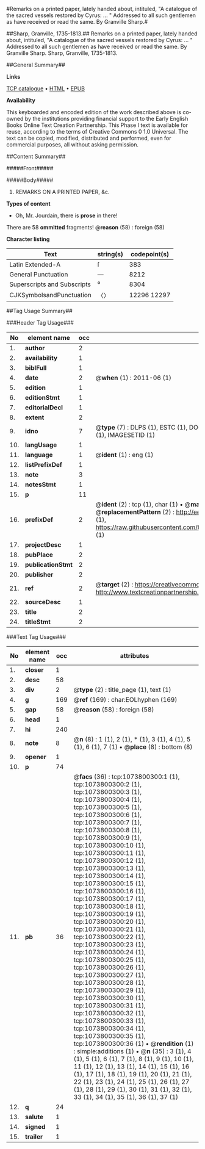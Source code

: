 #Remarks on a printed paper, lately handed about, intituled, "A catalogue of the sacred vessels restored by Cyrus: ... " Addressed to all such gentlemen as have received or read the same. By Granville Sharp.#

##Sharp, Granville, 1735-1813.##
Remarks on a printed paper, lately handed about, intituled, "A catalogue of the sacred vessels restored by Cyrus: ... " Addressed to all such gentlemen as have received or read the same. By Granville Sharp.
Sharp, Granville, 1735-1813.

##General Summary##

**Links**

[TCP catalogue](http://www.ota.ox.ac.uk/tcp/)  • 
[HTML](http://tei.it.ox.ac.uk/tcp/Texts-HTML/free/004/004809803.html)  • 
[EPUB](http://tei.it.ox.ac.uk/tcp/Texts-EPUB/free/004/004809803.epub)

**Availability**

This keyboarded and encoded edition of the
	       work described above is co-owned by the institutions
	       providing financial support to the Early English Books
	       Online Text Creation Partnership. This Phase I text is
	       available for reuse, according to the terms of Creative
	       Commons 0 1.0 Universal. The text can be copied,
	       modified, distributed and performed, even for
	       commercial purposes, all without asking permission.


##Content Summary##

#####Front#####

#####Body#####

1. REMARKS ON A PRINTED PAPER, &c.

**Types of content**

  * Oh, Mr. Jourdain, there is **prose** in there!

There are 58 **ommitted** fragments! 
 @__reason__ (58) : foreign (58)

**Character listing**


|Text|string(s)|codepoint(s)|
|---|---|---|
|Latin Extended-A|ſ|383|
|General Punctuation|—|8212|
|Superscripts             and Subscripts|⁰|8304|
|CJKSymbolsandPunctuation|〈〉|12296 12297|

##Tag Usage Summary##

###Header Tag Usage###

|No|element name|occ|attributes|
|---|---|---|---|
|1.|__author__|2||
|2.|__availability__|1||
|3.|__biblFull__|1||
|4.|__date__|2| @__when__ (1) : 2011-06 (1)|
|5.|__edition__|1||
|6.|__editionStmt__|1||
|7.|__editorialDecl__|1||
|8.|__extent__|2||
|9.|__idno__|7| @__type__ (7) : DLPS (1), ESTC (1), DOCNO (1), TCP (1), GALEDOCNO (1), CONTENTSET (1), IMAGESETID (1)|
|10.|__langUsage__|1||
|11.|__language__|1| @__ident__ (1) : eng (1)|
|12.|__listPrefixDef__|1||
|13.|__note__|3||
|14.|__notesStmt__|1||
|15.|__p__|11||
|16.|__prefixDef__|2| @__ident__ (2) : tcp (1), char (1)  •  @__matchPattern__ (2) : ([0-9\-]+):([0-9IVX]+) (1), (.+) (1)  •  @__replacementPattern__ (2) : http://eebo.chadwyck.com/downloadtiff?vid=$1&page=$2 (1), https://raw.githubusercontent.com/textcreationpartnership/Texts/master/tcpchars.xml#$1 (1)|
|17.|__projectDesc__|1||
|18.|__pubPlace__|2||
|19.|__publicationStmt__|2||
|20.|__publisher__|2||
|21.|__ref__|2| @__target__ (2) : https://creativecommons.org/publicdomain/zero/1.0/ (1), http://www.textcreationpartnership.org/docs/. (1)|
|22.|__sourceDesc__|1||
|23.|__title__|2||
|24.|__titleStmt__|2||


###Text Tag Usage###

|No|element name|occ|attributes|
|---|---|---|---|
|1.|__closer__|1||
|2.|__desc__|58||
|3.|__div__|2| @__type__ (2) : title_page (1), text (1)|
|4.|__g__|169| @__ref__ (169) : char:EOLhyphen (169)|
|5.|__gap__|58| @__reason__ (58) : foreign (58)|
|6.|__head__|1||
|7.|__hi__|240||
|8.|__note__|8| @__n__ (8) : 1 (1), 2 (1), * (1), 3 (1), 4 (1), 5 (1), 6 (1), 7 (1)  •  @__place__ (8) : bottom (8)|
|9.|__opener__|1||
|10.|__p__|74||
|11.|__pb__|36| @__facs__ (36) : tcp:1073800300:1 (1), tcp:1073800300:2 (1), tcp:1073800300:3 (1), tcp:1073800300:4 (1), tcp:1073800300:5 (1), tcp:1073800300:6 (1), tcp:1073800300:7 (1), tcp:1073800300:8 (1), tcp:1073800300:9 (1), tcp:1073800300:10 (1), tcp:1073800300:11 (1), tcp:1073800300:12 (1), tcp:1073800300:13 (1), tcp:1073800300:14 (1), tcp:1073800300:15 (1), tcp:1073800300:16 (1), tcp:1073800300:17 (1), tcp:1073800300:18 (1), tcp:1073800300:19 (1), tcp:1073800300:20 (1), tcp:1073800300:21 (1), tcp:1073800300:22 (1), tcp:1073800300:23 (1), tcp:1073800300:24 (1), tcp:1073800300:25 (1), tcp:1073800300:26 (1), tcp:1073800300:27 (1), tcp:1073800300:28 (1), tcp:1073800300:29 (1), tcp:1073800300:30 (1), tcp:1073800300:31 (1), tcp:1073800300:32 (1), tcp:1073800300:33 (1), tcp:1073800300:34 (1), tcp:1073800300:35 (1), tcp:1073800300:36 (1)  •  @__rendition__ (1) : simple:additions (1)  •  @__n__ (35) : 3 (1), 4 (1), 5 (1), 6 (1), 7 (1), 8 (1), 9 (1), 10 (1), 11 (1), 12 (1), 13 (1), 14 (1), 15 (1), 16 (1), 17 (1), 18 (1), 19 (1), 20 (1), 21 (1), 22 (1), 23 (1), 24 (1), 25 (1), 26 (1), 27 (1), 28 (1), 29 (1), 30 (1), 31 (1), 32 (1), 33 (1), 34 (1), 35 (1), 36 (1), 37 (1)|
|12.|__q__|24||
|13.|__salute__|1||
|14.|__signed__|1||
|15.|__trailer__|1||
